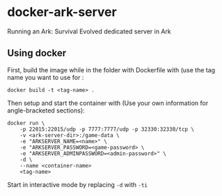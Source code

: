 # docker-ark-server
Running an Ark: Survival Evolved dedicated server in Ark

## Using docker

First, build the image while in the folder with Dockerfile with (use the tag name you want to use for <tag-name>:

    docker build -t <tag-name> .

Then setup and start the container with (Use your own information for angle-bracketed sections):

    docker run \
        -p 22015:22015/udp -p 7777:7777/udp -p 32330:32330/tcp \
        -v <ark-server-dir>:/game-data \
        -e "ARKSERVER_NAME=<name>" \
        -e "ARKSERVER_PASSWORD=<game-password> \
        -e "ARKSERVER_ADMINPASSWORD=<admin-password>" \
        -d \
        --name <container-name>
        <tag-name>

Start in interactive mode by replacing `-d` with `-ti`

